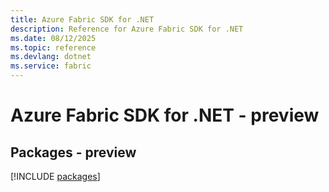 ```yaml
---
title: Azure Fabric SDK for .NET
description: Reference for Azure Fabric SDK for .NET
ms.date: 08/12/2025
ms.topic: reference
ms.devlang: dotnet
ms.service: fabric
---
```

# Azure Fabric SDK for .NET - preview
## Packages - preview
[!INCLUDE [packages](fabric-index.md)]